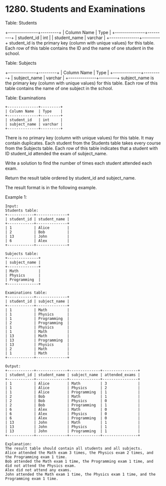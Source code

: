 # 1280. Students and Examinations

Table: Students

+---------------+---------+
| Column Name   | Type    |
+---------------+---------+
| student_id    | int     |
| student_name  | varchar |
+---------------+---------+
student_id is the primary key (column with unique values) for this table.
Each row of this table contains the ID and the name of one student in the school.

 

Table: Subjects

+--------------+---------+
| Column Name  | Type    |
+--------------+---------+
| subject_name | varchar |
+--------------+---------+
subject_name is the primary key (column with unique values) for this table.
Each row of this table contains the name of one subject in the school.

 

Table: Examinations

    +--------------+---------+
    | Column Name  | Type    |
    +--------------+---------+
    | student_id   | int     |
    | subject_name | varchar |
    +--------------+---------+
There is no primary key (column with unique values) for this table. It may contain duplicates.
Each student from the Students table takes every course from the Subjects table.
Each row of this table indicates that a student with ID student_id attended the exam of subject_name.

 

Write a solution to find the number of times each student attended each exam.

Return the result table ordered by student_id and subject_name.

The result format is in the following example.

 

Example 1:

    Input: 
    Students table:
    +------------+--------------+
    | student_id | student_name |
    +------------+--------------+
    | 1          | Alice        |
    | 2          | Bob          |
    | 13         | John         |
    | 6          | Alex         |
    +------------+--------------+

    Subjects table:
    +--------------+
    | subject_name |
    +--------------+
    | Math         |
    | Physics      |
    | Programming  |
    +--------------+

    Examinations table:
    +------------+--------------+
    | student_id | subject_name |
    +------------+--------------+
    | 1          | Math         |
    | 1          | Physics      |
    | 1          | Programming  |
    | 2          | Programming  |
    | 1          | Physics      |
    | 1          | Math         |
    | 13         | Math         |
    | 13         | Programming  |
    | 13         | Physics      |
    | 2          | Math         |
    | 1          | Math         |
    +------------+--------------+

    Output: 
    +------------+--------------+--------------+----------------+
    | student_id | student_name | subject_name | attended_exams |
    +------------+--------------+--------------+----------------+
    | 1          | Alice        | Math         | 3              |
    | 1          | Alice        | Physics      | 2              |
    | 1          | Alice        | Programming  | 1              |
    | 2          | Bob          | Math         | 1              |
    | 2          | Bob          | Physics      | 0              |
    | 2          | Bob          | Programming  | 1              |
    | 6          | Alex         | Math         | 0              |
    | 6          | Alex         | Physics      | 0              |
    | 6          | Alex         | Programming  | 0              |
    | 13         | John         | Math         | 1              |
    | 13         | John         | Physics      | 1              |
    | 13         | John         | Programming  | 1              |
    +------------+--------------+--------------+----------------+
    
    Explanation: 
    The result table should contain all students and all subjects.
    Alice attended the Math exam 3 times, the Physics exam 2 times, and the Programming exam 1 time.
    Bob attended the Math exam 1 time, the Programming exam 1 time, and did not attend the Physics exam.
    Alex did not attend any exams.
    John attended the Math exam 1 time, the Physics exam 1 time, and the Programming exam 1 time.

